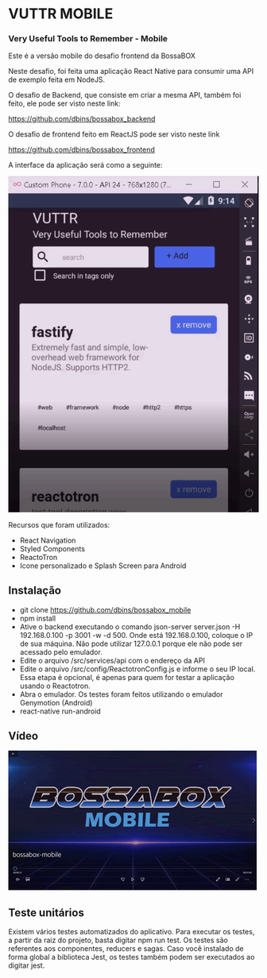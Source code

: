 # VUTTR MOBILE

### Very Useful Tools to Remember - Mobile

Este é a versão mobile do desafio frontend da BossaBOX

Neste desafio, foi feita uma aplicação React Native para consumir uma API de exemplo feita em NodeJS. 

O desafio de Backend, que consiste em criar a mesma API, também foi feito, ele pode ser visto neste link:

https://github.com/dbins/bossabox_backend

O desafio de frontend feito em ReactJS pode ser visto neste link

https://github.com/dbins/bossabox_frontend

A interface da aplicação será como a seguinte:

![VUTTR](images/vuttr.png)

Recursos que foram utilizados:

- React Navigation
- Styled Components
- ReactoTron
- Icone personalizado e Splash Screen para Android

## Instalação

- git clone https://github.com/dbins/bossabox_mobile
- npm install
- Ative o backend executando o comando json-server server.json -H 192.168.0.100 -p 3001 -w -d 500. Onde está 192.168.0.100, coloque o IP de sua máquina. Não pode utilizar 127.0.0.1 porque ele não pode ser acessado pelo emulador.
- Edite o arquivo /src/services/api com o endereço da API
- Edite o arquivo /src/config/ReactotronConfig.js e informe o seu IP local. Essa etapa é opcional, é apenas para quem for testar a aplicação usando o Reactotron.
- Abra o emulador. Os testes foram feitos utilizando o emulador Genymotion (Android)
- react-native run-android

## Vídeo

[![VUTTR](images/mobile_video.png)](http://www.dbins.com.br/videos/bossabox-mobile.mp4)

## Teste unitários

Existem vários testes automatizados do aplicativo. Para executar os testes, a partir da raiz do projeto, basta digitar npm run test. Os testes são referentes aos componentes, reducers e sagas. Caso você instalado de forma global a biblioteca Jest, os testes também podem ser executados ao digitar jest.